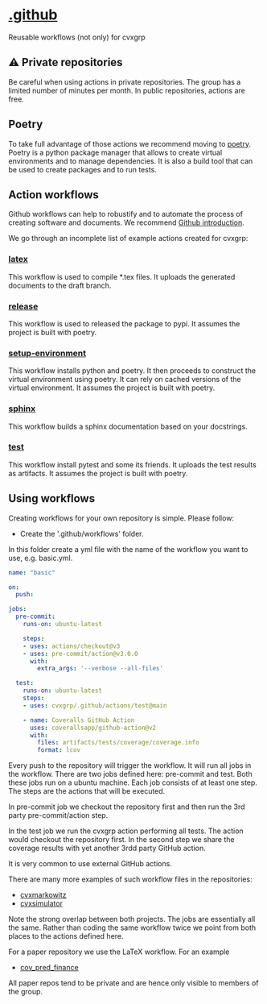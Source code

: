 # [.github](https://docs.github.com/en/actions/using-workflows/creating-starter-workflows-for-your-organization#creating-a-starter-workflow)

Reusable workflows (not only) for cvxgrp

## :warning: Private repositories

Be careful when using actions in private repositories.
The group has a limited number of minutes per month.
In public repositories, actions are free.

## Poetry

To take full advantage of those actions we recommend moving to [poetry](https://python-poetry.org/).
Poetry is a python package manager that allows to create
virtual environments and to manage dependencies.
It is also a build tool that can be used to create packages and to run tests.

## Action workflows

Github workflows can help to robustify and to automate
the process of creating software and documents.
We recommend [Github introduction](https://docs.github.com/actions).

We go through an incomplete list of example actions created for cvxgrp:

### [latex](https://github.com/cvxgrp/.github/blob/main/actions/latex/action.yml)

This workflow is used to compile *.tex files.
It uploads the generated documents to the draft branch.

### [release](https://github.com/cvxgrp/.github/blob/main/actions/release/action.yml)

This workflow is used to released the package to pypi.
It assumes the project is built with poetry.

### [setup-environment](https://github.com/cvxgrp/.github/blob/main/actions/setup-environment/action.yml)

This workflow installs python and poetry.
It then proceeds to construct the virtual environment using poetry.
It can rely on cached versions of the virtual environment.
It assumes the project is built with poetry.

### [sphinx](https://github.com/cvxgrp/.github/blob/main/actions/sphinx/action.yml)

This workflow builds a sphinx documentation based on your docstrings.

### [test](https://github.com/cvxgrp/.github/blob/main/actions/test/action.yml)

This workflow install pytest and some its friends.
It uploads the test results as artifacts.
It assumes the project is built with poetry.

## Using workflows

Creating workflows for your own repository is simple.
Please follow:

- Create the '.github/workflows' folder.

In this folder create a yml file with the name of the workflow
you want to use, e.g. basic.yml.

```yaml
name: "basic"

on:
  push:

jobs:
  pre-commit:
    runs-on: ubuntu-latest

    steps:
    - uses: actions/checkout@v3
    - uses: pre-commit/action@v3.0.0
      with:
        extra_args: '--verbose --all-files'

  test:
    runs-on: ubuntu-latest
    steps:
    - uses: cvxgrp/.github/actions/test@main

    - name: Coveralls GitHub Action
      uses: coverallsapp/github-action@v2
      with:
        files: artifacts/tests/coverage/coverage.info
        format: lcov
```

Every push to the repository will trigger the workflow.
It will run all jobs in the workflow.
There are two jobs defined here: pre-commit and test.
Both these jobs run on a ubuntu machine.
Each job consists of at least one step.
The steps are the actions that will be executed.

In pre-commit job we checkout the repository first and then
run the 3rd party pre-commit/action step.

In the test job we run the cvxgrp action performing
all tests. The action would checkout the repository first.
In the second step we share the coverage results
with yet another 3rdd party GitHub action.

It is very common to use external GitHub actions.

There are many more examples of such workflow files in the repositories:

- [cvxmarkowitz](https://github.com/cvxgrp/cvxmarkowitz/tree/main/.github/workflows)
- [cvxsimulator](https://github.com/cvxgrp/simulator/tree/main/.github/workflows)

Note the strong overlap between both projects.
The jobs are essentially all the same.
Rather than coding the same workflow twice we point from both places to the actions
defined here.

For a paper repository we use the LaTeX workflow. For an example

- [cov_pred_finance](https://github.com/cvxgrp/cov_pred_finance_paper/tree/main/.github/workflows)

All paper repos tend to be private and are hence only
visible to members of the group.
